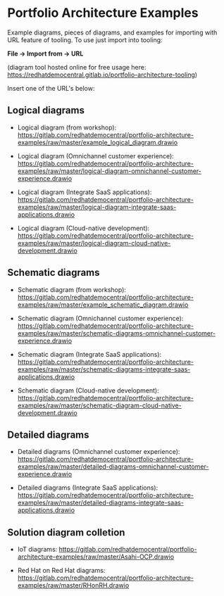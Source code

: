 # Portfolio Architecture Examples

Example diagrams, pieces of diagrams, and examples for importing with URL feature of tooling. To use just import into tooling:

  **File -> Import from -> URL** 

(diagram tool hosted online for free usage here: https://redhatdemocentral.gitlab.io/portfolio-architecture-tooling)

Insert one of the URL's below:

## Logical diagrams

  - Logical diagram (from workshop): https://gitlab.com/redhatdemocentral/portfolio-architecture-examples/raw/master/example_logical_diagram.drawio

  - Logical diagram (Omnichannel customer experience): https://gitlab.com/redhatdemocentral/portfolio-architecture-examples/raw/master/logical-diagram-omnichannel-customer-experience.drawio
  
  - Logical diagram (Integrate SaaS applications): https://gitlab.com/redhatdemocentral/portfolio-architecture-examples/raw/master/logical-diagram-integrate-saas-applications.drawio

  - Logical diagram (Cloud-native development): https://gitlab.com/redhatdemocentral/portfolio-architecture-examples/raw/master/logical-diagram-cloud-native-development.drawio


## Schematic diagrams

  - Schematic diagram (from workshop): https://gitlab.com/redhatdemocentral/portfolio-architecture-examples/raw/master/example_schematic_diagram.drawio

  - Schematic diagram (Omnichannel customer experience): https://gitlab.com/redhatdemocentral/portfolio-architecture-examples/raw/master/schematic-diagrams-omnichannel-customer-experience.drawio
  
  - Schematic diagram (Integrate SaaS applications): https://gitlab.com/redhatdemocentral/portfolio-architecture-examples/raw/master/schematic-diagrams-integrate-saas-applications.drawio
  
- Schematic diagram (Cloud-native development): https://gitlab.com/redhatdemocentral/portfolio-architecture-examples/raw/master/schematic-diagram-cloud-native-development.drawio
  

## Detailed diagrams

  - Detailed diagrams (Omnichannel customer experience): https://gitlab.com/redhatdemocentral/portfolio-architecture-examples/raw/master/detailed-diagrams-omnichannel-customer-experience.drawio
  
  - Detailed diagrams (Integrate SaaS applications): https://gitlab.com/redhatdemocentral/portfolio-architecture-examples/raw/master/detailed-diagrams-integrate-saas-applications.drawio
 

## Solution diagram colletion

  - IoT diagrams: https://gitlab.com/redhatdemocentral/portfolio-architecture-examples/raw/master/Asahi-OCP.drawio
  
  - Red Hat on Red Hat diagrams: https://gitlab.com/redhatdemocentral/portfolio-architecture-examples/raw/master/RHonRH.drawio
